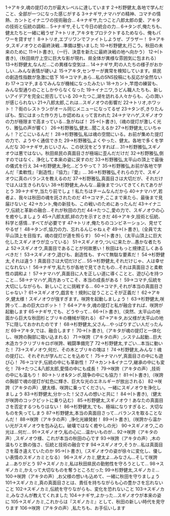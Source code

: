 1→アキタ,魂の提灯の力が最大レベルに達しています
2→杉野健太,各地で学んだこと、全部が一つになった感じがする
3→ナギサ,ナマハゲの精神、コマチの情熱、カントとイナニワの技術融合...
4→ナギサ,たつこと八郎太郎の愛、アキタの技術と伝統の調和...
5→ナギサ,そして今日の統合の力...
6→タンポ,俺たちも、健太たちと一緒に戦うぜ
7→トリオ,アキタをプロテクトするためなら、俺もパワーを貸すぜ！
8→トリオ,エブリワンでファイトしようぜ、ブラザー！
9→アキタ,スギノオウとの最終決戦...準備は整いました
10→杉野健太,行こう。秋田の未来のために
11→(ト書き),（一行、決意を新たに最終決戦の地へ向かう）
12→(ト書き),（秋田県庁上空に巨大な影が現れ、県全体が異様な雰囲気に包まれる）
13→杉野健太,なんだ...この異様な空気は...
14→ナギサ,町の人たちの様子がおかしい...みんな表情が硬いよ
15→アキタ,センサーが異常を検知しています。県民の創造性指数が急激に低下
16→コマチ,あら...私のSNS投稿にも反応が全然ないわ
17→コマチ,まるでみんなが機械になったみたい
18→カント,竿燈の練習も、みんな型通りのことしかやらなくなった
19→イナニワ,うどん職人たちも、新しいアイデアを完全に拒否している
20→たつこ,湖を訪れる人々からも、心の潤いが感じられない
21→八郎太郎,これは...スギノオウの影響だ
22→トリオ,ホワット！？街のレストランがオール同じメニューになってるぜ
23→タンポ,きりたんぽも、型にはまった作り方しか認めねぇって言われた
24→ナマハゲ,スギノオウの力が極限まで高まっている...急がねば！
25→(ト書き),（魂の提灯が激しく光り、雅弘の声が響く）
26→杉野雅弘,健太...聞こえるか
27→杉野健太,じいちゃん！？どこにいるんだ！
28→杉野雅弘,私は魂の空間にいる。お前が集めた提灯の力で、ようやく通信できた
29→杉野雅弘,よくやった、健太。各地で多くを学んだな
30→ナギサ,おじいさん、この状況をどうすれば...
31→杉野雅弘,スギノオウは悪ではない。秋田県民の真面目さが極端に歪んだだけだ
32→杉野雅弘,倒すのではなく、浄化して本来の姿に戻すのだ
33→杉野雅弘,太平山の頂上で最後の儀式を行え
34→杉野健太,浄化...どうやって？
35→杉野雅弘,お前が各地で学んだ『柔軟性』『創造性』『協力』『愛』...
36→杉野雅弘,それらの力で、スギノオウに真のバランスを教えるのだ
37→杉野雅弘,真面目さは大切だが、それだけでは人は生きられない
38→杉野健太,みんな...最後までついてきてくれてありがとう
39→ナギサ,当たり前でしょ！私たちはチームなんだから
40→ナマハゲ,若者よ、我々は秋田の魂を託されたのだ
41→コマチ,ここまで来たら、最後まで見届けないと
42→カント,俺の新技も、この戦いのためにあったんだ
43→イナニワ,伝統と革新の融合...それが秋田の力だ
44→たつこ,愛の力で、スギノオウの心を癒やしましょう
45→八郎太郎,絆の力を示すときだ
46→アキタ,技術と伝統、科学と感情...すべてが必要です
47→トリオ,俺たちのコンビネーション、見せてやるぜ！
48→タンポ,協力の力、忘れるんじゃねぇぞ
49→(ト書き),（全員で太平山頂上を目指す。魂の提灯が道を照らす）
50→(ト書き),（太平山頂上に巨大化したスギノオウが立っている）
51→スギノオウ,ついに来たか...愚かな者たちよ
52→スギノオウ,真面目であることが何故悪い！秋田はもっと規律正しくあるべきだ！
53→スギノオウ,遊びも、創造性も、すべて無駄な要素だ！
54→杉野健太,それは違う！真面目さは大切だけど...
55→杉野健太,それだけじゃ、人は幸せになれない！
56→ナギサ,私たちが各地で見てきたもの...それは真面目さと柔軟性の調和よ！
57→ナマハゲ,真面目に人を正しい道に導くことと、遊び心を持つこと...
58→ナマハゲ,両方あってこそ、本当の成長がある！
59→コマチ,伝統を大切にしながらも、新しいことに挑戦する...
60→コマチ,それが本当の真面目さじゃない？
61→スギノオウ,戯言を！規則に従うことこそが正義だ！
62→アキタ,健太様！スギノオウが強すぎます。咲誇を起動しましょう！
63→杉野健太,咲誇って...あの巨大ロボット！？
64→アキタ,魂の提灯と私が融合すれば、咲誇が起動します
65→ナギサ,でも、どうやって...
66→(ト書き),（突然、太平山の地面から巨大な秋田杉とブリキの機械が現れる）
67→アキタ,お父様が太平山の地下に隠しておかれたのです！
68→杉野健太,父さん...やっぱりすごい人だったんだ
69→アキタ,では、融合します！
70→(ト書き),（アキタが魂の提灯と一体化し、咲誇の胸部に吸い込まれる）
71→咲誇（アキタの声）,システム起動...巨大木造カラクリブリキロボ咲誇、戦闘準備完了
72→杉野健太,すごい...本当に動いた！
73→スギノオウ,何だ、その木とブリキの塊は！
74→杉野健太,みんな！魂の提灯に、それぞれが学んだことを込めて！
75→ナマハゲ,真面目さの中にも遊び心！
76→コマチ,伝統の中にも革新性！
77→カント&イナニワ,継承の中にも変化！
78→たつこ&八郎太郎,愛情の中にも成長！
79→咲誇（アキタの声）,技術の中にも温もり！
80→トリオ&タンポ,競争の中にも協力！
81→(ト書き),（咲誇の胸部で魂の提灯が虹色に輝き、巨大な光のエネルギーが放出される）
82→咲誇（アキタの声）,健太様、咲誇に乗ってください。一緒にスギノオウを浄化しましょう
83→杉野健太,分かった！父さんの想いと共に！
84→(ト書き),（健太が咲誇のコックピットに乗り込む）
85→杉野健太,スギノオウ！あなたの真面目さを否定するつもりはない！
86→杉野健太,でも、極端になりすぎると、大切なものを失ってしまう
87→杉野健太,本当の真面目さって...バランスを取ることなんだ！
88→咲誇（アキタの声）,浄化光線発射！
89→(ト書き),（咲誇から温かい光がスギノオウを包み込む。破壊ではなく癒やしの光）
90→スギノオウ,この光は...何だ...
91→スギノオウ,私の心に...温かいものが...
92→咲誇（アキタの声）,スギノオウ様、これが本当の秋田の心です
93→咲誇（アキタの声）,木の温もりと鉄の強さ、伝統と技術の融合です
94→スギノオウ,そうか...私は真面目さを履き違えていたのか
95→(ト書き),（スギノオウの姿が徐々に変化し、優しい表情のスギノカミとなる）
96→スギノカミ,健太よ...みなさん...そして咲誇よ...ありがとう
97→スギノカミ,私は秋田県民の勤勉性を守ろうとして...
98→スギノカミ,かえって大切なものを奪うところだった
99→杉野健太,スギノカミ...
100→咲誇（アキタの声）,お父様の想いも込めて、一緒に秋田を守りましょう
101→スギノカミ,真の真面目さとは、責任を持ちながらも心の豊かさを忘れないこと
102→スギノカミ,伝統を守りながらも、変化を恐れないこと
103→スギノカミ,みなさんが教えてくれました
104→ナギサ,よかった...スギノオウが本来の姿に
105→スギノカミ,これからは『スギノカミ』として、秋田の新しい時代を見守ります
106→咲誇（アキタの声）,私たちも、お手伝いします
